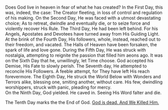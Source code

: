 Does God live in heaven in fear of what he has created?
In the First Day, this was, indeed, the case: The Creator fleeting, in loss of control and regulation of his making. 
On the Second Day, He was faced with a utmost devastating choice; As to retreat, dwindle and eventually die, or to seize force and violently recover His Rule. 
The Third Day, He had been left behind. For his Angels, Apostates and Devotees have turned away from His Guiding Light. 
At the brink of the Fourth Day, His followers, whole, instead, reached out to their freedom, and vacated. The Halls of Heaven have been forsaken, the spark of life and love gone. 
During the Fifth Day, He was struck with nostalgia, attempting to reignite the passion that filled him aeons ago. 
It was on the Sixth Day that he, unwillingly, let Time choose. God accepted his Demise, His Fate to slowly perish. 
The Seventh day, He attempted to reconcile His Followers. A feeble attempt, for They have left His reach forevermore. 
The Eighth Day, He struck the World Below with Wonders and Terrors alike, blessing one, smiting another, without care. His few, dwindling worshippers, struck with panic, pleading for mercy.  
On the Ninth Day, God yielded. He caved in. Seeing His Word falter and die. 

The Tenth Day marks the the End of God. 
[God is dead. And We Killed Him. ](Theophagy.md)
